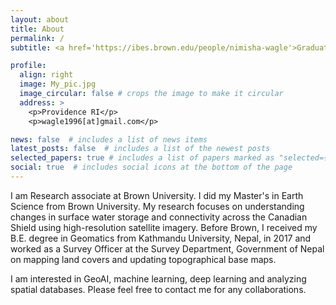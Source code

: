 ```yaml
---
layout: about
title: About
permalink: /
subtitle: <a href='https://ibes.brown.edu/people/nimisha-wagle'>Graduate Student, Brown University</a>. Providence, RI.

profile:
  align: right
  image: My_pic.jpg
  image_circular: false # crops the image to make it circular
  address: >
    <p>Providence RI</p>
    <p>wagle1996[at]gmail.com</p>

news: false  # includes a list of news items
latest_posts: false  # includes a list of the newest posts
selected_papers: true # includes a list of papers marked as "selected={true}"
social: true  # includes social icons at the bottom of the page
---
```


I am Research associate at Brown University. I did my Master's in Earth Science from Brown University. My research focuses on understanding changes in surface water storage and connectivity across the Canadian Shield using high-resolution satellite imagery. Before Brown, I received my B.E. degree in Geomatics from Kathmandu University, Nepal, in 2017 and worked as a Survey Officer at the Survey Department, Government of Nepal on mapping land covers and updating topographical base maps.

I am interested in GeoAI, machine learning, deep learning and analyzing spatial databases. Please feel free to contact me for any collaborations. 



